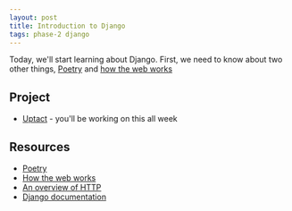 ```yaml
---
layout: post
title: Introduction to Django
tags: phase-2 django
---
```


Today, we'll start learning about Django. First, we need to know about two other things, [Poetry](https://python-poetry.org/) and [how the web works](https://developer.mozilla.org/en-US/docs/Learn/Getting_started_with_the_web/How_the_Web_works)

## Project

* [Uptact](https://classroom.github.com/a/v1RreIEp) - you'll be working on this all week

## Resources

* [Poetry](https://python-poetry.org/)
* [How the web works](https://developer.mozilla.org/en-US/docs/Learn/Getting_started_with_the_web/How_the_Web_works)
* [An overview of HTTP](https://developer.mozilla.org/en-US/docs/Web/HTTP/Overview)
* [Django documentation](https://docs.djangoproject.com/en/3.0/)
